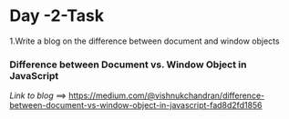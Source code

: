 # Day -2-Task

1.Write a blog on the difference between document and window objects

### Difference between Document vs. Window Object in JavaScript

_Link to blog_ ==> https://medium.com/@vishnukchandran/difference-between-document-vs-window-object-in-javascript-fad8d2fd1856
